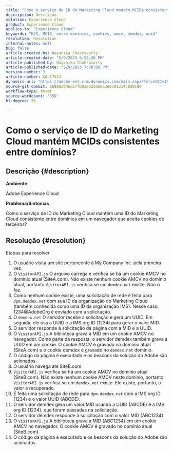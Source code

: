 ```yaml
---
title: "Como o serviço de ID do Marketing Cloud mantém MCIDs consistentes entre domínios?"
description: Descrição
solution: Experience Cloud
product: Experience Cloud
applies-to: "Experience Cloud"
keywords: "KCS, MCID, entre domínios, cookies, amcv, demdex, uuid"
resolution: Resolution
internal-notes: null
bug: false
article-created-by: Nayanika Chakravarty
article-created-date: "5/9/2023 6:52:26 PM"
article-published-by: Nayanika Chakravarty
article-published-date: "5/9/2023 7:30:09 PM"
version-number: 3
article-number: KA-17523
dynamics-url: "https://adobe-ent.crm.dynamics.com/main.aspx?forceUCI=1&pagetype=entityrecord&etn=knowledgearticle&id=7a18a2a2-9aee-ed11-8849-6045bd006704"
source-git-commit: ab880a04bcb7fb93e6336be53e039133458d8c00
workflow-type: tm+mt
source-wordcount: '359'
ht-degree: 2%

---
```


# Como o serviço de ID do Marketing Cloud mantém MCIDs consistentes entre domínios?

## Descrição {#description}


<b>Ambiente</b>

Adobe Experience Cloud

<b>Problema/Sintomas</b>

Como o serviço de ID do Marketing Cloud mantém uma ID do Marketing Cloud consistente entre domínios em um navegador que aceita cookies de terceiros?


## Resolução {#resolution}

Etapas para resolver<br>
1. O usuário visita um site pertencente à My Company Inc. pela primeira vez.
2. O `VisitorAPI.js` O arquivo carrega e verifica se há um cookie AMCV no domínio atual (SiteA.com). Não existe nenhum cookie AMCV no domínio atual, portanto `VisitorAPI.js` verifica se um `demdex.net` existe. Não o faz.
3. Como nenhum cookie existe, uma solicitação de rede é feita para `dpm.demdex.net` com sua ID da organização do Marketing Cloud (também conhecida como uma ID da organização IMS). Nesse caso, 1234@AdobeOrg é enviado com a solicitação.
4. O `demdex.net` O servidor recebe a solicitação e gera um UUID. Em seguida, ele usa a UUID e a IMS org ID (1234) para gerar o valor MID.
5. O servidor responde à solicitação da página com a MID e a UUID.
6. O `VisitorAPI.js` A biblioteca grava a MID em um cookie AMCV no navegador. Como parte da resposta, o servidor demdex também grava a UUID em um cookie. O cookie AMCV é gravado no domínio atual (SiteA.com) e o cookie demdex é gravado no `demdex.net` domínio.
7. O código da página é executado e os beacons da solução do Adobe são acionados.
8. O usuário navega até SiteB.com.
9. `VisitorAPI.js` verifica se há um cookie AMCV no domínio atual (SiteB.com). Não existe nenhum cookie AMCV neste domínio, portanto `VisitorAPI.js` verifica se um `demdex.net` existe. Ele existe, portanto, o valor é recuperado.
10. É feita uma solicitação de rede para `dpm.demdex.net` com a IMS org ID (1234) e o valor UUID (ABCDE).
11. O servidor demdex gera um valor MID usando a UUID (ABCDE) e a IMS org ID (1234), que foram passadas na solicitação.
12. O servidor demdex responde à solicitação com o valor MID (ABC1234).
13. O `VisitorAPI.js` A biblioteca grava a MID (ABC1234) em um cookie AMCV no navegador. O cookie AMCV é gravado no domínio atual (SiteB.com).
14. O código da página é executado e os beacons da solução do Adobe são acionados.

